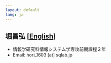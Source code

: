 ```yaml
---
layout: default
lang: ja
---
```


## 堀昌弘 [[English](./hori_1603_en)]

- 情報学研究科情報システム学専攻前期課程２年
- Email: hori_1603 [at] sqlab.jp